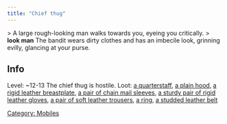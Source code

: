 ```yaml
---
title: "Chief thug"
---
```


\> A large rough-looking man walks towards you, eyeing you critically.
\> **look man**
The bandit wears dirty clothes and has an imbecile look, grinning
evilly,
glancing at your purse.

## Info

Level: ~12-13
The chief thug is hostile.
Loot: [a quarterstaff](a_quarterstaff "wikilink"), [a plain
hood](a_plain_hood "wikilink"), [a rigid leather
breastplate](a_rigid_leather_breastplate "wikilink"), [a pair of chain
mail sleeves](a_pair_of_chain_mail_sleeves "wikilink"), [a sturdy pair
of rigid leather
gloves](a_sturdy_pair_of_rigid_leather_gloves "wikilink"), [a pair of
soft leather trousers](a_pair_of_soft_leather_trousers "wikilink"), [a
ring](a_ring "wikilink"), [a studded leather
belt](a_studded_leather_belt "wikilink")

[Category: Mobiles](Category:_Mobiles "wikilink")